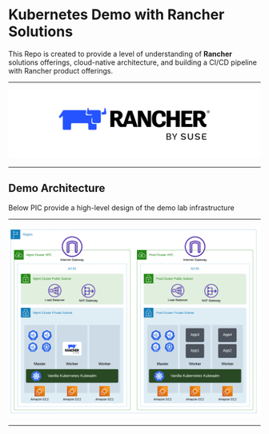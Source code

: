 # Kubernetes Demo with Rancher Solutions

This Repo is created to provide a level of understanding of **Rancher** solutions offerings, cloud-native architecture, and building a CI/CD pipeline with Rancher product offerings.

---

<p align="center">
    <img src="images/RancherLogo.png">
</p>

---

## Demo Architecture

Below PIC provide a high-level design of the demo lab infrastructure

---

<p align="center">
    <img src="images/HLD-Main-Arch.png">
</p>

---